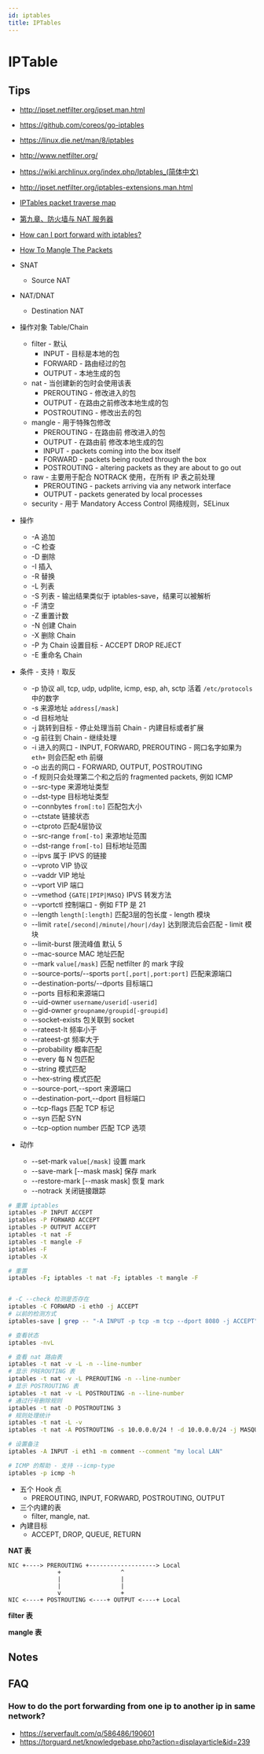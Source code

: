 ```yaml
---
id: iptables
title: IPTables
---
```


# IPTable

## Tips
* http://ipset.netfilter.org/ipset.man.html
* https://github.com/coreos/go-iptables
* https://linux.die.net/man/8/iptables
* http://www.netfilter.org/
* https://wiki.archlinux.org/index.php/Iptables_(简体中文)
* http://ipset.netfilter.org/iptables-extensions.man.html
* [IPTables packet traverse map](http://www.adminsehow.com/2011/09/iptables-packet-traverse-map/)
* [第九章、防火墙与 NAT 服务器](http://cn.linux.vbird.org/linux_server/0250simple_firewall.php)
* [How can I port forward with iptables?](https://serverfault.com/questions/140622)
* [How To Mangle The Packets](https://netfilter.org/documentation/HOWTO/NAT-HOWTO-6.html)

* SNAT
  * Source NAT
* NAT/DNAT
  * Destination NAT
* 操作对象 Table/Chain
  * filter - 默认
    * INPUT - 目标是本地的包
    * FORWARD - 路由经过的包
    * OUTPUT - 本地生成的包
  * nat - 当创建新的包时会使用该表
    * PREROUTING - 修改进入的包
    * OUTPUT - 在路由之前修改本地生成的包
    * POSTROUTING - 修改出去的包
  * mangle - 用于特殊包修改
    * PREROUTING - 在路由前 修改进入的包
    * OUTPUT - 在路由前 修改本地生成的包
    * INPUT - packets coming into the  box  itself
    * FORWARD - packets being routed through the box
    * POSTROUTING - altering packets as they are about to go out
  * raw - 主要用于配合 NOTRACK 使用，在所有 IP 表之前处理
    * PREROUTING - packets  arriving  via  any  network interface
    * OUTPUT - packets generated by local processes
  * security - 用于 Mandatory Access Control 网络规则，SELinux
* 操作
  * -A 追加
  * -C 检查
  * -D 删除
  * -I 插入
  * -R 替换
  * -L 列表
  * -S 列表 - 输出结果类似于 iptables-save，结果可以被解析
  * -F 清空
  * -Z 重置计数
  * -N 创建 Chain
  * -X 删除 Chain
  * -P 为 Chain 设置目标 - ACCEPT DROP REJECT
  * -E 重命名 Chain
* 条件 - 支持 `!` 取反
  * -p 协议 all, tcp, udp, udplite, icmp, esp, ah, sctp 活着 `/etc/protocols ` 中的数字
  * -s 来源地址 `address[/mask]`
  * -d 目标地址
  * -j 跳转到目标 - 停止处理当前 Chain - 内建目标或者扩展
  * -g 前往到 Chain - 继续处理
  * -i 进入的网口 - INPUT, FORWARD, PREROUTING - 网口名字如果为 `eth+` 则会匹配 eth 前缀
  * -o 出去的网口 - FORWARD, OUTPUT, POSTROUTING
  * -f 规则只会处理第二个和之后的 fragmented packets, 例如 ICMP
  * --src-type 来源地址类型
  * --dst-type 目标地址类型
  * --connbytes `from[:to]` 匹配包大小
  * --ctstate 链接状态
  * --ctproto 匹配4层协议
  * --src-range `from[-to]` 来源地址范围
  * --dst-range `from[-to]` 目标地址范围
  * --ipvs 属于 IPVS 的链接
  * --vproto VIP 协议
  * --vaddr VIP 地址
  * --vport VIP 端口
  * --vmethod `{GATE|IPIP|MASQ}` IPVS 转发方法
  * --vportctl 控制端口 - 例如 FTP 是 21
  * --length `length[:length]` 匹配3层的包长度 - length 模块
  * --limit `rate[/second|/minute|/hour|/day]` 达到限流后会匹配 - limit 模块
  * --limit-burst 限流峰值 默认 5
  * --mac-source MAC 地址匹配
  * --mark `value[/mask]` 匹配 netfilter 的 mark 字段
  * --source-ports/--sports `port[,port|,port:port]` 匹配来源端口
  * --destination-ports/--dports 目标端口
  * --ports 目标和来源端口
  * --uid-owner `username/userid[-userid]`
  * --gid-owner `groupname/groupid[-groupid]`
  * --socket-exists 包关联到 socket
  * --rateest-lt 频率小于
  * --rateest-gt 频率大于
  * --probability 概率匹配
  * --every 每 N 包匹配
  * --string 模式匹配
  * --hex-string 模式匹配
  * --source-port,--sport 来源端口
  * --destination-port,--dport 目标端口
  * --tcp-flags 匹配 TCP 标记
  * --syn 匹配 SYN
  * --tcp-option number 匹配 TCP 选项
* 动作
  * --set-mark `value[/mask]` 设置 mark
  * --save-mark [--mask mask] 保存 mark
  * --restore-mark [--mask mask] 恢复 mark
  * --notrack 关闭链接跟踪

   


```bash
# 重置 iptables
iptables -P INPUT ACCEPT
iptables -P FORWARD ACCEPT
iptables -P OUTPUT ACCEPT
iptables -t nat -F
iptables -t mangle -F
iptables -F
iptables -X

# 重置
iptables -F; iptables -t nat -F; iptables -t mangle -F


# -C --check 检测是否存在
iptables -C FORWARD -i eth0 -j ACCEPT 
# 以前的检测方式
iptables-save | grep -- "-A INPUT -p tcp -m tcp --dport 8080 -j ACCEPT"

# 查看状态
iptables -nvL

# 查看 nat 路由表
iptables -t nat -v -L -n --line-number
# 显示 PREROUTING 表
iptables -t nat -v -L PREROUTING -n --line-number
# 显示 POSTROUTING 表
iptables -t nat -v -L POSTROUTING -n --line-number
# 通过行号删除规则
iptables -t nat -D POSTROUTING 3
# 规则处理统计
iptables -t nat -L -v
iptables -t nat -A POSTROUTING -s 10.0.0.0/24 ! -d 10.0.0.0/24 -j MASQUERADE

# 设置备注
iptables -A INPUT -i eth1 -m comment --comment "my local LAN"

# ICMP 的帮助 - 支持 --icmp-type
iptables -p icmp -h
```


* 五个 Hook 点
  * PREROUTING, INPUT, FORWARD, POSTROUTING, OUTPUT
* 三个内建的表
  * filter, mangle, nat.
* 內建目标
  * ACCEPT, DROP, QUEUE, RETURN

__NAT 表__
```
NIC +----> PREROUTING +-------------------> Local
              +                 ^
              |                 |
              |                 |
              v                 +
NIC <----+ POSTROUTING <----+ OUTPUT <----+ Local
```

__filter 表__

__mangle 表__


## Notes

## FAQ

### How to do the port forwarding from one ip to another ip in same network?
* https://serverfault.com/q/586486/190601
* https://torguard.net/knowledgebase.php?action=displayarticle&id=239

